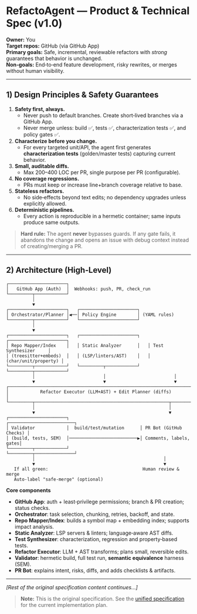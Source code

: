 # RefactoAgent — Product & Technical Spec (v1.0)

**Owner:** You  
**Target repos:** GitHub (via GitHub App)  
**Primary goals:** Safe, incremental, reviewable refactors with *strong* guarantees that behavior is unchanged.  
**Non‑goals:** End‑to‑end feature development, risky rewrites, or merges without human visibility.

---

## 1) Design Principles & Safety Guarantees

1. **Safety first, always.**
   - Never push to default branches. Create short‑lived branches via a GitHub App.
   - Never merge unless: build ✅, tests ✅, characterization tests ✅, and policy gates ✅.
2. **Characterize before you change.**
   - For every targeted unit/API, the agent first generates **characterization tests** (golden/master tests) capturing current behavior.
3. **Small, auditable diffs.**
   - Max 200–400 LOC per PR, single purpose per PR (configurable).
4. **No coverage regressions.**
   - PRs must keep or increase line+branch coverage relative to base.
5. **Stateless refactors.**
   - No side‑effects beyond text edits; no dependency upgrades unless explicitly allowed.
6. **Deterministic pipelines.**
   - Every action is reproducible in a hermetic container; same inputs produce same outputs.

> **Hard rule:** The agent **never** bypasses guards. If any gate fails, it abandons the change and opens an issue with debug context instead of creating/merging a PR.

---

## 2) Architecture (High‑Level)

```
┌──────────────────────┐
│   GitHub App (Auth)  │  Webhooks: push, PR, check_run
└─────────┬────────────┘
          │
          ▼
┌──────────────────────┐   ┌──────────────────────┐
│ Orchestrator/Planner │◀──│ Policy Engine        │ (YAML rules)
└─────────┬────────────┘   └──────────────────────┘
          │
          ▼
┌──────────────────────┐   ┌──────────────────────┐   ┌──────────────────────┐
│ Repo Mapper/Index    │   │ Static Analyzer      │   │ Test Synthesizer     │
│ (treesitter+embeds)  │   │ (LSP/linters/AST)    │   │ (char/unit/property) │
└─────────┬────────────┘   └─────────┬────────────┘   └─────────┬────────────┘
          │                          │                          │
          ▼                          ▼                          ▼
┌────────────────────────────────────────────────────────────────────────────┐
│            Refactor Executor (LLM+AST) + Edit Planner (diffs)              │
└─────────┬───────────────────────────────────────────────────┬──────────────┘
          │                                                   │
          ▼                                                   ▼
┌──────────────────────┐                           ┌─────────────────────────┐
│ Validator            │  build/test/mutation      │ PR Bot (GitHub Checks) │
│ (build, tests, SEM)  │──────────────────────────▶│ Comments, labels, gates│
└─────────┬────────────┘                           └─────────┬───────────────┘
          │                                                 │
          ▼                                                 ▼
   If all green:                                    Human review & merge
   Auto‑label "safe‑merge" (optional)
```

**Core components**
- **GitHub App**: auth + least‑privilege permissions; branch & PR creation; status checks.
- **Orchestrator**: task selection, chunking, retries, backoff, and state.
- **Repo Mapper/Index**: builds a symbol map + embedding index; supports impact analysis.
- **Static Analyzer**: LSP servers & linters; language‑aware AST diffs.
- **Test Synthesizer**: characterization, regression and property‑based tests.
- **Refactor Executor**: LLM + AST transforms; plans small, reversible edits.
- **Validator**: hermetic build, full test run, **semantic equivalence** harness (SEM).
- **PR Bot**: explains intent, risks, diffs, and adds checklists & artifacts.

---

*[Rest of the original specification content continues...]*

> **Note:** This is the original specification. See the [unified specification](../../.kiro/specs/refactoagent-unified/) for the current implementation plan.